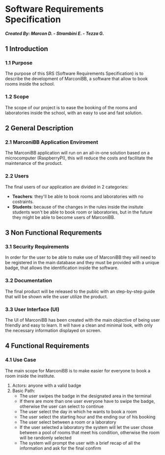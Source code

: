 # Software Requirements Specification

##### Created By: Marcon D. - Strambini E. - Tezza G.

## 1 Introduction

### 1.1 Purpose
The purpose of this SRS (Software Requirements Specification) is to describe the development of MarconiBB, a software that allow to book rooms inside the school.

### 1.2 Scope
The scope of our project is to ease the booking of the rooms and laboratories inside the school, with an easy to use and fast solution.

## 2 General Description

### 2.1 MarconiBB Application Enviroment
The MarconiBB application will run on an all-in-one solution based on a microcomputer (RaspberryPI), this will reduce the costs and facilitate the maintenance of the product.

### 2.2 Users
The final users of our application are divided in 2 categories:
- **Teachers**: they'll be able to book rooms and laboratories with no costraints.
- **Students**: because of the changes in the rules inside the insitute students won't be able to book room or laboratories, but in the future they might be able to become users of MarconiBB. 

## 3 Non Functional Requrements

### 3.1 Security Requirements
In order for the user to be able to make use of MarconiBB they will need to be registered in the main database and they must be provided with a unique badge, that allows the identification inside the software.

### 3.2 Documentation
The final product will be released to the public with an step-by-step guide that will be shown wile the user utilize the product.

### 3.3 User Interface (UI)
The UI of MarconiBB has been created with the main objective of being user friendly and easy to learn. It will have a clean and minimal look, with only the necessary information displayed on screen.

## 4 Functional Requirements

### 4.1 Use Case
The main scope for MarconiBB is to make easier for everyone to book a room inside the institute.

1. Actors: anyone with a valid badge
2. Basic Path: 
   - The user swipes the badge in the designated area in the terminal
   - If there are more than one user everyone have to swipe the badge, otherwise the user can select to continue
   - The user select the day in which he wants to book a room
   - The user select the starting hour and the ending our of his booking 
   - The user select between a room or a laboratory
   - If the user selected a laboratory the system will let the user chose between a pool of rooms that meet his condition, otherwise  the room will be randomly selected
   - The system will prompt the user with a brief recap of all the information and ask for the final confirm
